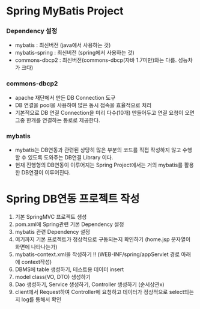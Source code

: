 # Spring MyBatis Project

### Dependency 설정

* mybatis : 최신버전 (java에서 사용하는 것)
* mybatis-spring : 최신버전  (spring에서 사용하는 것)
* commons-dbcp2 : 최신버전(commons-dbcp(자바 1.7미만)와는 다름. 성능차가 크다)

### commons-dbcp2
* apache 재단에서 만든 DB Connection 도구
* DB 연결을 pool을 사용하여 많은 동시 접속을 효율적으로 처리
* 기본적으로 DB 연결 Connection을 미리 다수(10개) 만들어두고 연결 요청이 오면 그중 한개를 연결하는 통로로 제공한다.

### mybatis
* mybatis는 DB연동과 관련된 상당히 많은 부분의 코드를 직접 작성하지 않고 수행할 수 있도록 도와주는 DB연결 Library 이다.
* 현재 진행형의 DB연동이 이루어지는 Spring Project에서는 거의 mybatis를 활용한 DB연결이 이루어진다.

# Spring DB연동 프로젝트 작성 
1. 기본 SpringMVC 프로젝트 생성
2. pom.xml에 Spring관련 기본 Dependency 설정
3. mybatis 관련 Dependency 설정
4. 여기까지 기본 프로젝트가 정상적으로 구동되는지 확인하기 (home.jsp 문자열이 화면에 나타나는가)
5. mybatis-context.xml을 작성하기 !! (WEB-INF/spring/appServlet 경로 아래에 context작성)
6. DBMS에 table 생성하기, 테스트용 데이터 insert
7. model class(VO, DTO) 생성하기
8. Dao 생성하기, Service 생성하기, Controller 생성하기 (순서상관x)
9. client에서 Request하여 Controller에 요청하고 데이터가 정상적으로 select되는지 log를 통해서 확인



